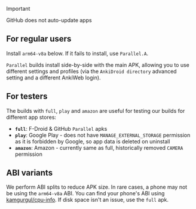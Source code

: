 > [!IMPORTANT]
> GitHub does not auto-update apps


## For regular users

Install `arm64-v8a` below. If it fails to install, use `Parallel.A`.

`Parallel` builds install side-by-side with the main APK, allowing you to use different settings and profiles (via the `AnkiDroid directory` advanced setting and a different AnkiWeb login).


## For testers

The builds with `full`, `play` and `amazon` are useful for testing our builds for different app stores:

- **`full`**: F-Droid & GitHub `Parallel` apks
- **`play`**: Google Play - does not have `MANAGE_EXTERNAL_STORAGE` permission as it is forbidden by Google, so app data is deleted on uninstall
- **`amazon`**: Amazon - currently same as full, historically removed `CAMERA` permission


## ABI variants

We perform ABI splits to reduce APK size. In rare cases, a phone may not be using the `arm64-v8a` ABI. You can find your phone's ABI using [kamgurgul/cpu-info](https://github.com/kamgurgul/cpu-info). If disk space isn't an issue, use the `full` apk.